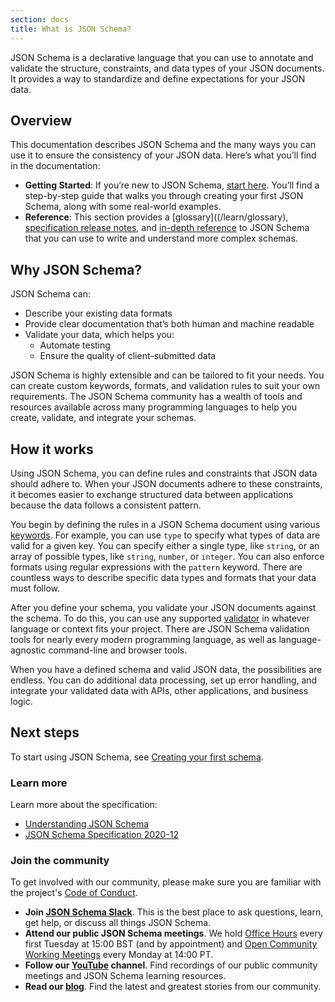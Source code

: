 ```yaml
---
section: docs
title: What is JSON Schema?
---
```


JSON Schema is a declarative language that you can use to annotate and validate the structure, constraints, and data types of your JSON documents. It provides a way to standardize and define expectations for your JSON data.


## Overview

This documentation describes JSON Schema and the many ways you can use it to ensure the consistency of your JSON data. Here’s what you’ll find in the documentation:

* **Getting Started**: If you’re new to JSON Schema, [start here](/learn/getting-started-step-by-step). You’ll find a step-by-step guide that walks you through creating your first JSON Schema, along with some real-world examples.
* **Reference**: This section provides a [glossary]((/learn/glossary), [specification release notes](/specification), and [in-depth reference](/understanding-json-schema) to JSON Schema that you can use to write and understand more complex schemas.


## Why JSON Schema?

JSON Schema can:

* Describe your existing data formats
* Provide clear documentation that’s both human and machine readable
* Validate your data, which helps you:
    * Automate testing
    * Ensure the quality of client-submitted data

JSON Schema is highly extensible and can be tailored to fit your needs. You can create custom keywords, formats, and validation rules to suit your own requirements. The JSON Schema community has a wealth of tools and resources available across many programming languages to help you create, validate, and integrate your schemas.


## How it works

Using JSON Schema, you can define rules and constraints that JSON data should adhere to. When your JSON documents adhere to these constraints, it becomes easier to exchange structured data between applications because the data follows a consistent pattern.

You begin by defining the rules in a JSON Schema document using various [keywords](https://json-schema.org/draft/2020-12/json-schema-validation.html#name-validation-keywords-for-any). For example, you can use `type` to specify what types of data are valid for a given key. You can specify either a single type, like `string`, or an array of possible types, like `string`, `number`, or `integer`. You can also enforce formats using regular expressions with the `pattern` keyword. There are countless ways to describe specific data types and formats that your data must follow.

After you define your schema, you validate your JSON documents against the schema. To do this, you can use any supported [validator](https://json-schema.org/implementations.html#validators) in whatever language or context fits your project. There are JSON Schema validation tools for nearly every modern programming language, as well as language-agnostic command-line and browser tools.

When you have a defined schema and valid JSON data, the possibilities are endless. You can do additional data processing, set up error handling, and integrate your validated data with APIs, other applications, and business logic.


## Next steps

To start using JSON Schema, see [Creating your first schema](/learn/getting-started-step-by-step).


### Learn more

Learn more about the specification:

* [Understanding JSON Schema](/understanding-json-schema)
* [JSON Schema Specification 2020-12](https://json-schema.org/specification.html)


### Join the community

To get involved with our community, please make sure you are familiar with the project's [Code of Conduct](https://github.com/json-schema-org/.github/blob/main/CODE_OF_CONDUCT.md).

* **Join [JSON Schema Slack](https://json-schema.org/slack)**. This is the best place to ask questions, learn, get help, or discuss all things JSON Schema.
* **Attend our public JSON Schema meetings**. We hold [Office Hours](https://github.com/json-schema-org/community/discussions/34) every first Tuesday at 15:00 BST (and by appointment) and [Open Community Working Meetings](https://github.com/json-schema-org/community/discussions/35) every Monday at 14:00 PT.
* **Follow our [YouTube](https://www.youtube.com/watch?v=48S8-GwRh-g&list=PLHVhS4Tj1YZPYt6sMkvf4nW8zKvZExVA4) channel**. Find recordings of our public community meetings and JSON Schema learning resources.
* **Read our [blog](https://json-schema.org/blog)**. Find the latest and greatest stories from our community.